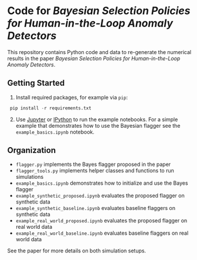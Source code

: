 Code for _Bayesian Selection Policies for Human-in-the-Loop Anomaly Detectors_
=====================================

This repository contains Python code and data to re-generate the numerical results in the paper _Bayesian Selection Policies for Human-in-the-Loop Anomaly Detectors_.  

## Getting Started

1. Install required packages, for example via `pip`:
```python
 pip install -r requirements.txt
```

2. Use [Jupyter](https://jupyter.org/) or [IPython](https://ipython.org/) to run the example notebooks. For a simple example that demonstrates how to use the Bayesian flagger see the  `example_basics.ipynb` notebook.

## Organization

- `flagger.py` implements the Bayes flagger proposed in the paper
- `flagger_tools.py` implements helper classes and functions to run simulations
- `example_basics.ipynb` demonstrates how to initialize and use the Bayes flagger
- `example_synthetic_proposed.ipynb` evaluates the proposed flagger on synthetic data
- `example_synthetic_baseline.ipynb` evaluates baseline flaggers on synthetic data
- `example_real_world_proposed.ipynb` evaluates the proposed flagger on real world data
- `example_real_world_baseline.ipynb` evaluates baseline flaggers on real world data

See the paper for more details on both simulation setups.